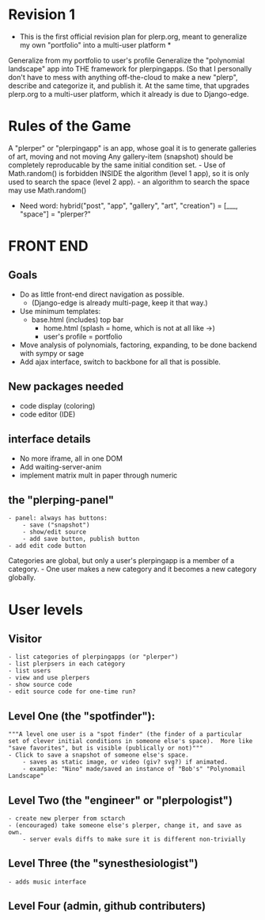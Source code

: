 # Revision 1 #

* This is the first official revision plan for plerp.org, meant to generalize my own "portfolio" into a multi-user platform *

Generalize from my portfolio to user's profile
Generalize the "polynomial landscape" app into THE framework for plerpingapps.
(So that I personally don't have to mess with anything off-the-cloud to make a new "plerp", describe and categorize it, and publish it.  At the same time, that upgrades plerp.org to a multi-user platform, which it already is due to Django-edge.

# Rules of the Game #

A "plerper" or "plerpingapp" is an app, whose goal it is to generate galleries of art, moving and not moving
Any gallery-item (snapshot) should be completely reproducable by the same initial condition set.
	- Use of Math.random() is forbidden INSIDE the algorithm (level 1 app), 
		so it is only used to search the space (level 2 app).
	- an algorithm to search the space may use Math.random()

* Need word: hybrid("post", "app", "gallery", "art", "creation") = [___, "space"] = "plerper?"


# FRONT END #

## Goals ##
- Do as little front-end direct navigation as possible. 
	- (Django-edge is already multi-page, keep it that way.)
- Use minimum templates:
	- base.html (includes) top bar
		- home.html (splash = home, which is not at all like ->)
		- user's profile = portfolio
- Move analysis of polynomials, factoring, expanding, to be done backend with sympy or sage
- Add ajax interface, switch to backbone for all that is possible.

## New packages needed ##
- code display (coloring)
- code editor (IDE)

## interface details ##
- No more iframe, all in one DOM
- Add waiting-server-anim
- implement matrix mult in paper through numeric

## the "plerping-panel" ##
	- panel: always has buttons:
		- save ("snapshot")
		- show/edit source
		- add save button, publish button
	- add edit code button



Categories are global, but only a user's plerpingapp is a member of a category.
	- One user makes a new category and it becomes a new category globally.


# User levels #

## Visitor ##
	- list categories of plerpingapps (or "plerper")
	- list plerpsers in each category
	- list users
	- view and use plerpers
	- show source code
	- edit source code for one-time run?

## Level One (the "spotfinder"):
	"""A level one user is a "spot finder" (the finder of a particular 
	set of clever initial conditions in someone else's space).  More like 
	"save favorites", but is visible (publically or not)"""
	- Click to save a snapshot of someone else's space.
		- saves as static image, or video (giv? svg?) if animated.
		- example: "Nino" made/saved an instance of "Bob's" "Polynomail Landscape"

## Level Two (the "engineer" or "plerpologist") ##
	- create new plerper from sctarch
	- (encouraged) take someone else's plerper, change it, and save as own.
		- server evals diffs to make sure it is different non-trivially

## Level Three (the "synesthesiologist") ##
	- adds music interface

## Level Four (admin, github contributers) ##








